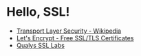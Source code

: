 # Hello, SSL!

* [Transport Layer Security - Wikipedia](https://en.wikipedia.org/wiki/Transport_Layer_Security)
* [Let's Encrypt - Free SSL/TLS Certificates](https://letsencrypt.org/)
* [Qualys SSL Labs](https://www.ssllabs.com/)
